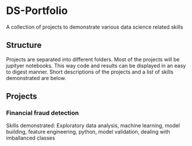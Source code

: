 # DS-Portfolio
A collection of projects to demonstrate various data science related skills

## Structure
Projects are separated into different folders. Most of the projects will be jupityer notebooks. This way code and results can be displayed in an easy to digest manner. Short descriptions of the projects and a list of skills demonstrated are below.

## Projects

### Financial fraud detection
Skills demonstrated: Exploratory data analysis, machine learning, model building, feature engineering, python, model validation, dealing with imballanced classes
